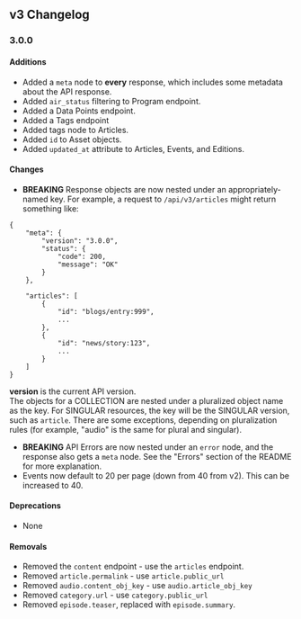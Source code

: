 ## v3 Changelog

### 3.0.0
#### Additions
* Added a `meta` node to **every** response, which includes some metadata about the API response.
* Added `air_status` filtering to Program endpoint.
* Added a Data Points endpoint.
* Added a Tags endpoint
* Added tags node to Articles.
* Added `id` to Asset objects.
* Added `updated_at` attribute to Articles, Events, and Editions.

#### Changes
* **BREAKING** Response objects are now nested under an appropriately-named key.
  For example, a request to `/api/v3/articles` might return something like:

```
{
    "meta": {
        "version": "3.0.0",
        "status": {
            "code": 200,
            "message": "OK"
        }
    },

    "articles": [
        {
            "id": "blogs/entry:999",
            ...
        },
        {
            "id": "news/story:123",
            ...
        }
    ]
}
```

**version** is the current API version.  
The objects for a COLLECTION are nested under a pluralized object name as the key.
For SINGULAR resources, the key will be the SINGULAR version, such as
`article`. There are some exceptions, depending on pluralization rules (for example, "audio" is the same for plural and singular).
* **BREAKING** API Errors are now nested under an `error` node, and the response also gets a `meta` node. See the "Errors" section of the README for more explanation.
* Events now default to 20 per page (down from 40 from v2). This can be increased to 40.

#### Deprecations
* None

#### Removals
* Removed the `content` endpoint - use the `articles` endpoint.
* Removed `article.permalink` - use `article.public_url`
* Removed `audio.content_obj_key` - use `audio.article_obj_key`
* Removed `category.url` - use `category.public_url`
* Removed `episode.teaser`, replaced with `episode.summary`.

